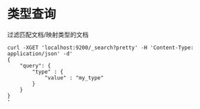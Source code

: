 # 类型查询

过滤匹配文档/映射类型的文档

```
curl -XGET 'localhost:9200/_search?pretty' -H 'Content-Type: application/json' -d'
{
    "query": {
        "type" : {
            "value" : "my_type"
        }
    }
}
'
```
